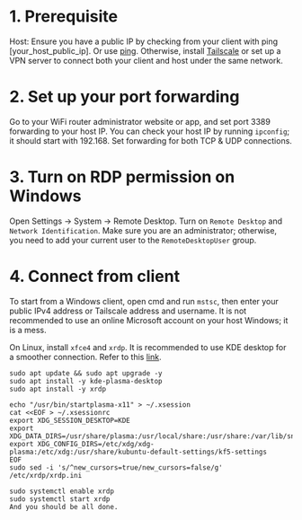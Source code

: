 # 1. Prerequisite
Host: Ensure you have a public IP by checking from your client with ping [your_host_public_ip]. Or use [ping](https://dnschecker.org/ping-ipv4.php).
Otherwise, install [Tailscale](https://tailscale.com) or set up a VPN server to connect both your client and host under the same network.

# 2. Set up your port forwarding
Go to your WiFi router administrator website or app, and set port 3389 forwarding to your host IP. You can check your host IP by running `ipconfig`; it should start with 192.168. Set forwarding for both TCP & UDP connections.

# 3. Turn on RDP permission on Windows

Open Settings -> System -> Remote Desktop. Turn on `Remote Desktop` and `Network Identification`. Make sure you are an administrator; otherwise, you need to add your current user to the `RemoteDesktopUser` group.

# 4. Connect from client

To start from a Windows client, open cmd and run `mstsc`, then enter your public IPv4 address or Tailscale address and username. It is not recommended to use an online Microsoft account on your host Windows; it is a mess.

On Linux, install `xfce4` and `xrdp`. It is recommended to use KDE desktop for a smoother connection. Refer to this [link](https://learn.microsoft.com/en-us/azure/virtual-machines/linux/use-remote-desktop?tabs=azure-cli).
```
sudo apt update && sudo apt upgrade -y
sudo apt install -y kde-plasma-desktop
sudo apt install -y xrdp
```
```
echo "/usr/bin/startplasma-x11" > ~/.xsession
cat <<EOF > ~/.xsessionrc
export XDG_SESSION_DESKTOP=KDE
export XDG_DATA_DIRS=/usr/share/plasma:/usr/local/share:/usr/share:/var/lib/snapd/desktop
export XDG_CONFIG_DIRS=/etc/xdg/xdg-plasma:/etc/xdg:/usr/share/kubuntu-default-settings/kf5-settings
EOF
sudo sed -i 's/^new_cursors=true/new_cursors=false/g' /etc/xrdp/xrdp.ini
```
```
sudo systemctl enable xrdp
sudo systemctl start xrdp
And you should be all done.
```
